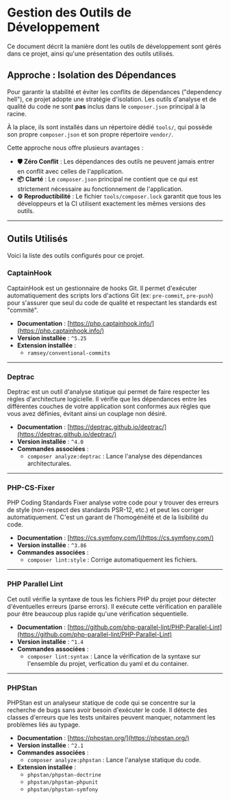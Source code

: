 # Gestion des Outils de Développement

Ce document décrit la manière dont les outils de développement sont gérés dans ce projet, ainsi qu'une présentation des outils utilisés.

## Approche : Isolation des Dépendances

Pour garantir la stabilité et éviter les conflits de dépendances ("dependency hell"), ce projet adopte une stratégie d'isolation. Les outils d'analyse et de qualité du code ne sont **pas** inclus dans le `composer.json` principal à la racine.

À la place, ils sont installés dans un répertoire dédié `tools/`, qui possède son propre `composer.json` et son propre répertoire `vendor/`.

Cette approche nous offre plusieurs avantages :

  * **🛡️ Zéro Conflit** : Les dépendances des outils ne peuvent jamais entrer en conflit avec celles de l'application.
  * **📦 Clarté** : Le `composer.json` principal ne contient que ce qui est strictement nécessaire au fonctionnement de l'application.
  * **⚙️ Reproductibilité** : Le fichier `tools/composer.lock` garantit que tous les développeurs et la CI utilisent exactement les mêmes versions des outils.

-----

## Outils Utilisés

Voici la liste des outils configurés pour ce projet.

### CaptainHook

CaptainHook est un gestionnaire de hooks Git. Il permet d'exécuter automatiquement des scripts lors d'actions Git (ex: `pre-commit`, `pre-push`) pour s'assurer que seul du code de qualité et respectant les standards est "commité".

  * **Documentation** : [https://php.captainhook.info/](https://php.captainhook.info/)
  * **Version installée** : `^5.25`
  * **Extension installée** :
      - `ramsey/conventional-commits`

-----

### Deptrac

Deptrac est un outil d'analyse statique qui permet de faire respecter les règles d'architecture logicielle. Il vérifie que les dépendances entre les différentes couches de votre application sont conformes aux règles que vous avez définies, évitant ainsi un couplage non désiré.

  * **Documentation** : [https://deptrac.github.io/deptrac/](https://deptrac.github.io/deptrac/)
  * **Version installée** : `^4.0`
  * **Commandes associées** :
      * `composer analyze:deptrac` : Lance l'analyse des dépendances architecturales.

-----

### PHP-CS-Fixer

PHP Coding Standards Fixer analyse votre code pour y trouver des erreurs de style (non-respect des standards PSR-12, etc.) et peut les corriger automatiquement. C'est un garant de l'homogénéité et de la lisibilité du code.

  * **Documentation** : [https://cs.symfony.com/](https://cs.symfony.com/)
  * **Version installée** : `^3.86`
  * **Commandes associées** :
      * `composer lint:style` : Corrige automatiquement les fichiers.

-----

### PHP Parallel Lint

Cet outil vérifie la syntaxe de tous les fichiers PHP du projet pour détecter d'éventuelles erreurs (parse errors). Il exécute cette vérification en parallèle pour être beaucoup plus rapide qu'une vérification séquentielle.

  * **Documentation** : [https://github.com/php-parallel-lint/PHP-Parallel-Lint](https://github.com/php-parallel-lint/PHP-Parallel-Lint)
  * **Version installée** : `^1.4`
  * **Commandes associées** :
      * `composer lint:syntax` : Lance la vérification de la syntaxe sur l'ensemble du projet, verfication du yaml et du container.

-----

### PHPStan

PHPStan est un analyseur statique de code qui se concentre sur la recherche de bugs sans avoir besoin d'exécuter le code. Il détecte des classes d'erreurs que les tests unitaires peuvent manquer, notamment les problèmes liés au typage.

  * **Documentation** : [https://phpstan.org/](https://phpstan.org/)
  * **Version installée** : `^2.1`
  * **Commandes associées** :
      * `composer analyze:phpstan` : Lance l'analyse statique du code.
  * **Extension installée** :
      - `phpstan/phpstan-doctrine`
      - `phpstan/phpstan-phpunit`
      - `phpstan/phpstan-symfony`
